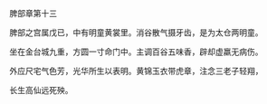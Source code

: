 脾部章第十三

脾部之宫属戊已，中有明童黄裳里。消谷散气摄牙齿，是为太仓两明童。

坐在金台城九重，方圆一寸命门中。主调百谷五味香，辟却虚羸无病伤。

外应尺宅气色芳，光华所生以表明。黄锦玉衣带虎章，注念三老子轻翔，

长生高仙远死殃。

